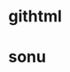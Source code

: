 # githtml
<html>
      <head>
              <title>git</title>
      </head>
      <body>
            <h1>sonu</h1>
      </body>
</html>
